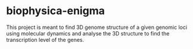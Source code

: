# biophysica-enigma
This project is meant to find 3D genome structure of a given genomic loci using molecular dynamics and analyse the 3D structure to find the transcription level of the genes.
